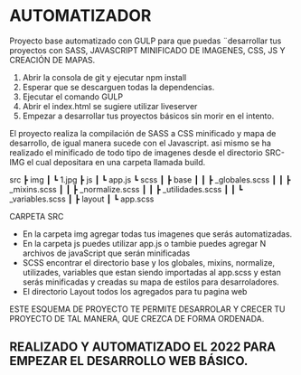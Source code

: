 # AUTOMATIZADOR
Proyecto base automatizado con GULP para que puedas ¨desarrollar tus proyectos con SASS, JAVASCRIPT MINIFICADO DE IMAGENES, CSS, JS Y CREACIÓN DE MAPAS.

1. Abrir la consola de git y ejecutar npm install
2. Esperar que se descarguen todas la dependencias.
3. Ejecutar el comando GULP
4. Abrir el index.html se sugiere utilizar liveserver
5. Empezar a desarrollar tus proyectos básicos sin morir en el intento.

El proyecto realiza la compilación de SASS a CSS minificado y mapa de desarrollo, de igual manera sucede con el Javascript. asi mismo se ha realizado el minificado de todo tipo de imagenes desde el directorio SRC-IMG el cual depositara en una carpeta llamada build.

src
 ┣ img
 ┃ ┗ 1.jpg
 ┣ js
 ┃ ┗ app.js
 ┗ scss
 ┃ ┣ base
 ┃ ┃ ┣ _globales.scss
 ┃ ┃ ┣ _mixins.scss
 ┃ ┃ ┣ _normalize.scss
 ┃ ┃ ┣ _utilidades.scss
 ┃ ┃ ┗ _variables.scss
 ┃ ┣ layout
 ┃ ┗ app.scss
 
 CARPETA SRC 
 
 - En la carpeta img agregar todas tus imagenes que serás automatizadas.
 - En la carpeta js puedes utilizar app.js o tambie puedes agregar N archivos de javaScript que serán minificadas 
 - SCSS encontrar el directorio base y los globales, mixins, normalize, utilizades, variables que estan siendo importadas al app.scss y estan serás minificadas y creadas su mapa de estilos para desarroladores.
  - El directorio Layout todos los agregados para tu pagina web
  
 ESTE ESQUEMA DE PROYECTO TE PERMITE DESARROLAR Y CRECER TU PROYECTO DE TAL MANERA, QUE CREZCA DE FORMA ORDENADA. 
 
 
 
 ## REALIZADO Y AUTOMATIZADO EL 2022 PARA EMPEZAR EL DESARROLLO WEB BÁSICO.
